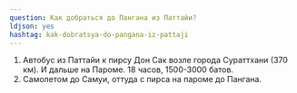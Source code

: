 ```yaml
---
question: Как добраться до Пангана из Паттайи?
ldjson: yes
hashtag: kak-dobratsya-do-pangana-iz-pattaji
---
```


1. Автобус из Паттайи к пирсу Дон Сак возле города Сураттхани (370 км). И дальше на Пароме. 18 часов, 1500-3000 батов.
2. Самолетом до Самуи, оттуда с пирса на пароме до Пангана.

